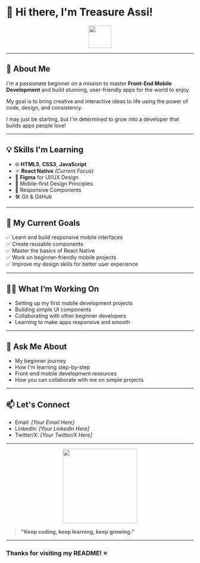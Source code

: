# 👋 Hi there, I'm Treasure Assi!  

<div align="center">  
  <img src="https://media.giphy.com/media/hvRJCLFzcasrR4ia7z/giphy.gif" width="60">  
</div>

---

## 🚀 About Me  
I'm a passionate beginner on a mission to master **Front-End Mobile Development** and build stunning, user-friendly apps for the world to enjoy.  

My goal is to bring creative and interactive ideas to life using the power of code, design, and consistency.  

I may just be starting, but I'm determined to grow into a developer that builds apps people love!  

---

## 💡 Skills I'm Learning  
- 🌐 **HTML5**, **CSS3**, **JavaScript**  
- ⚛️ **React Native** *(Current Focus)*  
- 🎨 **Figma** for UI/UX Design  
- 📱 Mobile-first Design Principles  
- 🧩 Responsive Components  
- 🛠️ Git & GitHub  

---

## 🎯 My Current Goals  
✅ Learn and build responsive mobile interfaces  
✅ Create reusable components  
✅ Master the basics of React Native  
✅ Work on beginner-friendly mobile projects  
✅ Improve my design skills for better user experience  

---

## 🧑‍💻 What I’m Working On  
- Setting up my first mobile development projects  
- Building simple UI components  
- Collaborating with other beginner developers  
- Learning to make apps responsive and smooth  

---

## 💬 Ask Me About  
- My beginner journey  
- How I'm learning step-by-step  
- Front-end mobile development resources  
- How you can collaborate with me on simple projects  

---

## 📫 Let's Connect  
- Email: *[Your Email Here]*  
- LinkedIn: *[Your LinkedIn Here]*  
- Twitter/X: *[Your Twitter/X Here]*  

---

<div align="center">  
  <img src="https://media.giphy.com/media/3o7TKtnuHOHHUjR38Y/giphy.gif" width="200"/>  
</div>  

> **"Keep coding, keep learning, keep growing."**  

---

### Thanks for visiting my README! ⭐